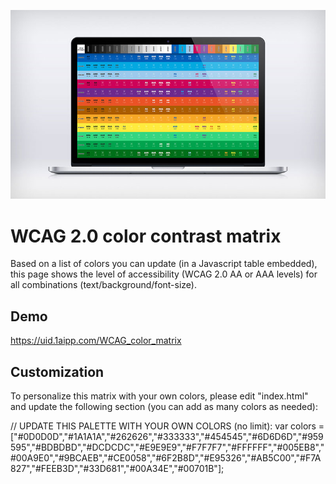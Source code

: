 ![alt tag](header.jpg)

# WCAG 2.0 color contrast matrix
Based on a list of colors you can update (in a Javascript table embedded), this page shows the level of accessibility (WCAG 2.0 AA or AAA levels) for all combinations (text/background/font-size).

## Demo
https://uid.1aipp.com/WCAG_color_matrix

## Customization
To personalize this matrix with your own colors, please edit "index.html" and update the following section (you can add as many colors as needed): 

// UPDATE THIS PALETTE WITH YOUR OWN COLORS (no limit):
var colors = ["#0D0D0D","#1A1A1A","#262626","#333333","#454545","#6D6D6D","#959595","#BDBDBD","#DCDCDC","#E9E9E9","#F7F7F7","#FFFFFF","#005EB8","#00A9E0","#9BCAEB","#CE0058","#6F2B8D","#E95326","#AB5C00","#F7A827","#FEEB3D","#33D681","#00A34E","#00701B"];